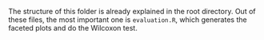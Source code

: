 The structure of this folder is already explained in the root directory. Out of these files, the most important one is `evaluation.R`, which generates the faceted plots and do the Wilcoxon test.
